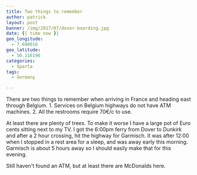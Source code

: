```yaml
---
title: Two things to remember
author: patrick
layout: post
banner: /img/2017/07/dover-boarding.jpg
date: {{ time now }}
geo_longitude:
  - 7.600016
geo_latitude:
  - 50.116196
categories:
  - Sparta
tags:
  - Germany

---
```


There are two things to remember when arriving in France and heading east through Belgium. 1. Services on Belgium highways do not have ATM machines. 2. All the restrooms require 70€/c to use. 

At least there are plenty of trees. To make it worse I have a large pot of Euro cents sitting next to my TV. I got the 6:00pm ferry from Dover to Dunkirk and after a 2 hour crossing, hit the highway for Garmisch. It was after 12:00 when I stopped in a rest area for a sleep, and was away early this morning. Garmisch is about 5 hours away so I should easily make that for this evening. 

Still haven't found an ATM, but at least there are McDonalds here. 

